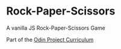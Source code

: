 # Rock-Paper-Scissors

A vanilla JS Rock-Paper-Scissors Game




Part of the [Odin Project Curriculum](https://www.theodinproject.com/lessons/foundations-rock-paper-scissors#project-solution)
